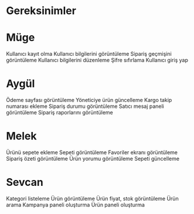 # Gereksinimler
# Müge
Kullanıcı kayıt olma
Kullanıcı bilgilerini görüntüleme
Sipariş geçmişini görüntüleme
Kullanıcı bilgilerini düzenleme
Şifre sıfırlama
Kullanıcı giriş yap

# Aygül
Ödeme sayfası görüntüleme
Yöneticiye ürün güncelleme
Kargo takip numarası ekleme
Sipariş durumu görüntüleme
Satıcı mesaj paneli görüntüleme
Sipariş raporlarını görüntüleme

# Melek
Ürünü sepete ekleme
Sepeti görüntüleme
Favoriler ekranı görüntüleme
Sipariş özeti görüntüleme
Ürün yorumu görüntüleme
Sepeti güncelleme

# Sevcan
Kategori listeleme
Ürün görüntüleme
Ürün fiyat, stok görüntüleme
Ürün arama
Kampanya paneli oluşturma
Ürün paneli oluşturma
